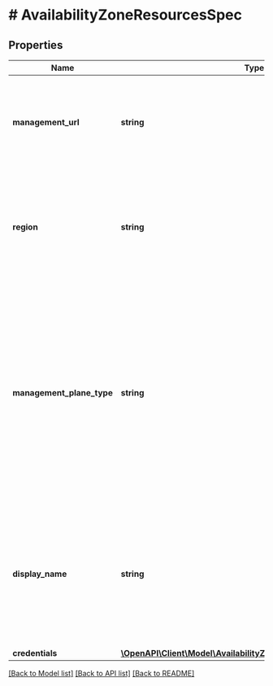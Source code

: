 # # AvailabilityZoneResourcesSpec

## Properties

Name | Type | Description | Notes
------------ | ------------- | ------------- | -------------
**management_url** | **string** | Identifier of the management plane. This could be the URL of the PC or the FQDN of Xi portal. | [optional]
**region** | **string** | Cloud region where the data will be replicated to. Based on the cloud provider type the available list of regions will differ. | [optional]
**management_plane_type** | **string** | This defines the type of management entity. Its value can be Xi, PC, or Local. Local AZs are auto-created and cannot be deleted. How to talk to management entity will be decided based on the type of management plane. |
**display_name** | **string** | Display name. It is mainly used by user interface to show the user-friendly name of the availability zone. If unset, default value will be used. | [optional]
**credentials** | [**\OpenAPI\Client\Model\AvailabilityZoneResourcesSpecCredentials**](AvailabilityZoneResourcesSpecCredentials.md) |  | [optional]

[[Back to Model list]](../../README.md#models) [[Back to API list]](../../README.md#endpoints) [[Back to README]](../../README.md)
